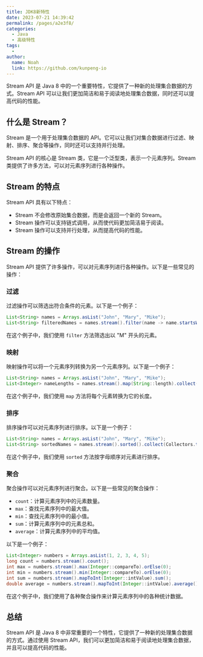 ```yaml
---
title: JDK8新特性
date: 2023-07-21 14:39:42
permalink: /pages/a2e3f8/
categories:
  - Java
  - 高级特性
tags:
  - 
author: 
  name: Noah
  link: https://github.com/kunpeng-io
---
```


Stream API 是 Java 8 中的一个重要特性，它提供了一种新的处理集合数据的方式。Stream API 可以让我们更加简洁和易于阅读地处理集合数据，同时还可以提高代码的性能。

## 什么是 Stream？

Stream 是一个用于处理集合数据的 API。它可以让我们对集合数据进行过滤、映射、排序、聚合等操作，同时还可以支持并行处理。

Stream API 的核心是 Stream 类，它是一个泛型类，表示一个元素序列。Stream 类提供了许多方法，可以对元素序列进行各种操作。

## Stream 的特点

Stream API 具有以下特点：

- Stream 不会修改原始集合数据，而是会返回一个新的 Stream。
- Stream 操作可以支持链式调用，从而使代码更加简洁易于阅读。
- Stream 操作可以支持并行处理，从而提高代码的性能。

## Stream 的操作

Stream API 提供了许多操作，可以对元素序列进行各种操作。以下是一些常见的操作：

### 过滤

过滤操作可以筛选出符合条件的元素。以下是一个例子：

```java
List<String> names = Arrays.asList("John", "Mary", "Mike");
List<String> filteredNames = names.stream().filter(name -> name.startsWith("M")).collect(Collectors.toList());
```

在这个例子中，我们使用 `filter` 方法筛选出以 "M" 开头的元素。

### 映射

映射操作可以将一个元素序列转换为另一个元素序列。以下是一个例子：

```java
List<String> names = Arrays.asList("John", "Mary", "Mike");
List<Integer> nameLengths = names.stream().map(String::length).collect(Collectors.toList());
```

在这个例子中，我们使用 `map` 方法将每个元素转换为它的长度。

### 排序

排序操作可以对元素序列进行排序。以下是一个例子：

```java
List<String> names = Arrays.asList("John", "Mary", "Mike");
List<String> sortedNames = names.stream().sorted().collect(Collectors.toList());
```

在这个例子中，我们使用 `sorted` 方法按字母顺序对元素进行排序。

### 聚合

聚合操作可以对元素序列进行聚合。以下是一些常见的聚合操作：

- `count`：计算元素序列中的元素数量。
- `max`：查找元素序列中的最大值。
- `min`：查找元素序列中的最小值。
- `sum`：计算元素序列中的元素总和。
- `average`：计算元素序列中的平均值。

以下是一个例子：

```java
List<Integer> numbers = Arrays.asList(1, 2, 3, 4, 5);
long count = numbers.stream().count();
int max = numbers.stream().max(Integer::compareTo).orElse(0);
int min = numbers.stream().min(Integer::compareTo).orElse(0);
int sum = numbers.stream().mapToInt(Integer::intValue).sum();
double average = numbers.stream().mapToInt(Integer::intValue).average().orElse(0);
```

在这个例子中，我们使用了各种聚合操作来计算元素序列中的各种统计数据。

## 总结

Stream API 是 Java 8 中非常重要的一个特性，它提供了一种新的处理集合数据的方式。通过使用 Stream API，我们可以更加简洁和易于阅读地处理集合数据，并且可以提高代码的性能。